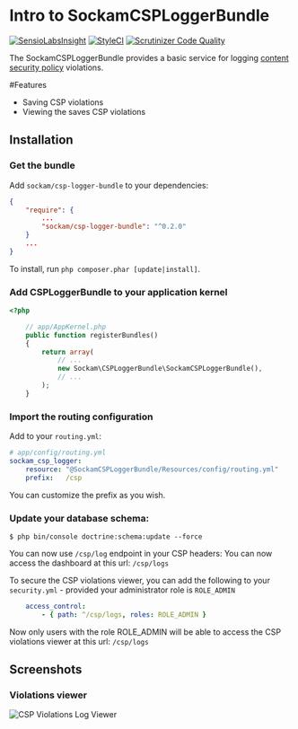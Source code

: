 # Intro to SockamCSPLoggerBundle
[![SensioLabsInsight](https://insight.sensiolabs.com/projects/9c916ced-0f13-4c81-9017-32d7496f1cf5/mini.png)](https://insight.sensiolabs.com/projects/9c916ced-0f13-4c81-9017-32d7496f1cf5) [![StyleCI](https://styleci.io/repos/80848917/shield?branch=master)](https://styleci.io/repos/80848917) [![Scrutinizer Code Quality](https://scrutinizer-ci.com/g/vamsiikrishna/CSPLoggerBundle/badges/quality-score.png?b=master)](https://scrutinizer-ci.com/g/vamsiikrishna/CSPLoggerBundle/?branch=master)

The SockamCSPLoggerBundle provides a basic service for logging  [content security policy](https://developer.mozilla.org/en-US/docs/Security/CSP) violations.

#Features
- Saving CSP violations
- Viewing the saves CSP violations

## Installation
### Get the bundle

Add `sockam/csp-logger-bundle` to your dependencies:

``` json
{
    "require": {
        ...
        "sockam/csp-logger-bundle": "^0.2.0"
    }
    ...
}
```

To install, run `php composer.phar [update|install]`.

### Add CSPLoggerBundle to your application kernel

``` php
<?php

    // app/AppKernel.php
    public function registerBundles()
    {
        return array(
            // ...
            new Sockam\CSPLoggerBundle\SockamCSPLoggerBundle(),
            // ...
        );
    }
```
### Import the routing configuration

Add to your `routing.yml`:

``` yml
# app/config/routing.yml
sockam_csp_logger:
    resource: "@SockamCSPLoggerBundle/Resources/config/routing.yml"
    prefix:   /csp
```

You can customize the prefix as you wish.

### Update your database schema:

``` shell
$ php bin/console doctrine:schema:update --force
```




You can now use `/csp/log` endpoint in your CSP headers: 
You can now access the dashboard at this url: `/csp/logs`

To secure the CSP violations viewer, you can add the following to your `security.yml` - provided your administrator role is `ROLE_ADMIN`

```yml
    access_control:
        - { path: ^/csp/logs, roles: ROLE_ADMIN }
```

Now only users with the role ROLE_ADMIN will be able to access the CSP violations viewer at this url: `/csp/logs`




## Screenshots
### Violations viewer
![CSP Violations Log Viewer](https://i.imgur.com/hpdszjP.png)



